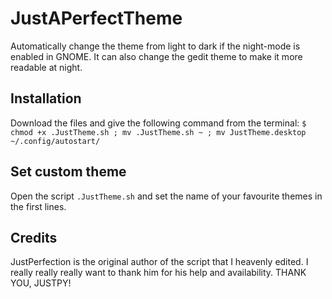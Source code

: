 # JustAPerfectTheme
Automatically change the theme from light to dark if the night-mode is enabled in GNOME. It can also change the gedit theme to make it more readable at night.

## Installation
Download the files and give the following command from the terminal:
```$ chmod +x .JustTheme.sh ; mv .JustTheme.sh ~ ; mv JustTheme.desktop ~/.config/autostart/```

## Set custom theme
Open the script `.JustTheme.sh` and set the name of your favourite themes in the first lines.

## Credits
JustPerfection is the original author of the script that I heavenly edited. I really really really want to thank him for his help and availability. THANK YOU, JUSTPY!
